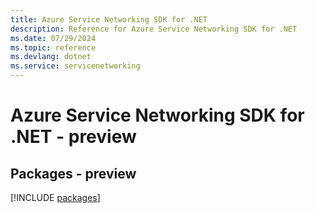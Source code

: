 ```yaml
---
title: Azure Service Networking SDK for .NET
description: Reference for Azure Service Networking SDK for .NET
ms.date: 07/29/2024
ms.topic: reference
ms.devlang: dotnet
ms.service: servicenetworking
---
```

# Azure Service Networking SDK for .NET - preview
## Packages - preview
[!INCLUDE [packages](service-networking-index.md)]